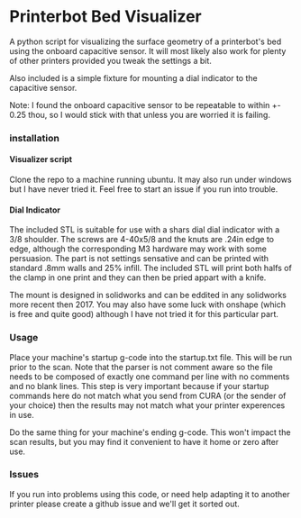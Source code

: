 # Printerbot Bed Visualizer

A python script for visualizing the surface geometry of a printerbot's bed using
the onboard capacitive sensor. It will most likely also work for plenty of other
printers provided you tweak the settings a bit. 

Also included is a simple fixture for mounting a dial indicator to the 
capacitive sensor. 

Note: I found the onboard capacitive sensor to be
repeatable to within +- 0.25 thou, so I would stick with that unless you are 
worried it is failing. 

### installation

#### Visualizer script
Clone the repo to a machine running ubuntu. It may also run under windows but
I have never tried it. Feel free to start an issue if you run into trouble.  

#### Dial Indicator
The included STL is suitable for use with a shars dial dial indicator with a 
3/8 shoulder. The screws are 4-40x5/8 and the knuts are .24in edge to edge,
although the corresponding M3 hardware may work with some persuasion. The part 
is not settings sensative and can be printed with standard .8mm walls and 25% 
infill. The included STL will print both halfs of the clamp in one print and
they can then be pried appart with a knife.
 
The mount is designed in solidworks and can be eddited in any solidworks more
recent then 2017. You may also have some luck with onshape (which is free and 
quite good) although I have not tried it for this particular part. 

### Usage

Place your machine's startup g-code into the startup.txt file. This will be run
prior to the scan. Note that the parser is not comment aware so the file needs
to be composed of exactly one command per line with no comments and no blank
lines. This step is very important because if your startup commands here do not
match what you send from CURA (or the sender of your choice) then the results
may not match what your printer experences in use. 

Do the same thing for your machine's ending g-code. This won't impact the scan
results, but you may find it convenient to have it home or zero after use. 


### Issues
If you run into problems using this code, or need help adapting it to another 
printer please create a github issue and we'll get it sorted out. 

